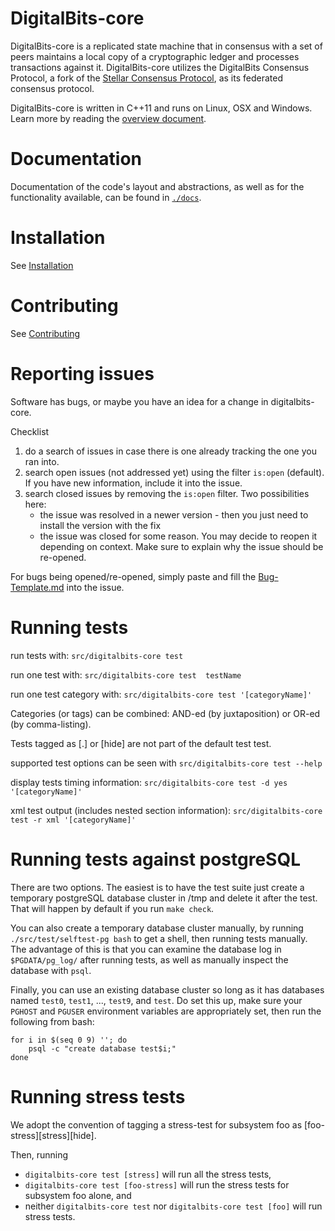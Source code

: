 # DigitalBits-core

DigitalBits-core is a replicated state machine that in consensus with a set of peers maintains a local copy of a cryptographic ledger and processes transactions against it. DigitalBits-core utilizes the DigitalBits Consensus Protocol, a fork of the [Stellar Consensus Protocol]( https://www.stellar.org/papers/stellar-consensus-protocol), as its federated consensus protocol.

DigitalBits-core is written in C++11 and runs on Linux, OSX and Windows.  
Learn more by reading the [overview document]( https://github.com/xdbfoundation/DigitalBits/blob/master/docs/readme.md).

# Documentation

Documentation of the code's layout and abstractions, as well as for the
functionality available, can be found in
[`./docs`]( https://github.com/xdbfoundation/DigitalBits/tree/master/docs).

# Installation

See [Installation](./INSTALL.md)

# Contributing

See [Contributing](./CONTRIBUTING.md)

# Reporting issues

Software has bugs, or maybe you have an idea for a change in digitalbits-core.

Checklist
 1. do a search of issues in case there is one already tracking the one you ran into.
 2. search open issues (not addressed yet) using the filter `is:open` (default). If you have new information, include it into the issue.
 3. search closed issues by removing the `is:open` filter. Two possibilities here:
     * the issue was resolved in a newer version - then you just need to install the version with the fix
     * the issue was closed for some reason. You may decide to reopen it depending on context. Make sure to explain why the issue should be re-opened.

For bugs being opened/re-opened, simply paste and fill the [Bug-Template.md](./Bug-Template.md) into the issue.

# Running tests

run tests with:
  `src/digitalbits-core test`

run one test with:
  `src/digitalbits-core test  testName`

run one test category with:
  `src/digitalbits-core test '[categoryName]'`

Categories (or tags) can be combined: AND-ed (by juxtaposition) or OR-ed (by comma-listing).

Tests tagged as [.] or [hide] are not part of the default test test.

supported test options can be seen with
  `src/digitalbits-core test --help`

display tests timing information:
  `src/digitalbits-core test -d yes '[categoryName]'`

xml test output (includes nested section information):
  `src/digitalbits-core test -r xml '[categoryName]'`

# Running tests against postgreSQL

There are two options.  The easiest is to have the test suite just
create a temporary postgreSQL database cluster in /tmp and delete it
after the test.  That will happen by default if you run `make check`.

You can also create a temporary database cluster manually, by running
`./src/test/selftest-pg bash` to get a shell, then running tests
manually.  The advantage of this is that you can examine the database
log in `$PGDATA/pg_log/` after running tests, as well as manually
inspect the database with `psql`.

Finally, you can use an existing database cluster so long as it has
databases named `test0`, `test1`, ..., `test9`, and `test`.  Do set
this up, make sure your `PGHOST` and `PGUSER` environment variables
are appropriately set, then run the following from bash:

    for i in $(seq 0 9) ''; do
        psql -c "create database test$i;"
    done

# Running stress tests
We adopt the convention of tagging a stress-test for subsystem foo as [foo-stress][stress][hide].

Then, running
* `digitalbits-core test [stress]` will run all the stress tests,
* `digitalbits-core test [foo-stress]` will run the stress tests for subsystem foo alone, and
* neither `digitalbits-core test` nor `digitalbits-core test [foo]` will run stress tests.
